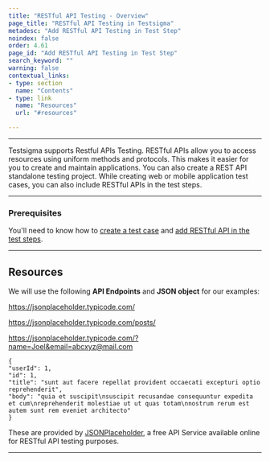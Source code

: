```yaml
---
title: "RESTful API Testing - Overview"
page_title: "RESTful API Testing in Testsigma"
metadesc: "Add RESTful API Testing in Test Step"
noindex: false
order: 4.61
page_id: "Add RESTful API Testing in Test Step"
search_keyword: ""
warning: false
contextual_links:
- type: section
  name: "Contents" 
- type: link
  name: "Resources"
  url: "#resources"

---
```


---
Testsigma supports Restful APIs Testing. RESTful APIs allow you to access resources using uniform methods and protocols. This makes it easier for you to create and maintain applications. You can also create a REST API standalone testing project. While creating web or mobile application test cases, you can also include RESTful APIs in the test steps.

---

### **Prerequisites**

You'll need to know how to [create a test case](https://testsigma.com/docs/test-cases/manage/add-edit-delete/#creating-a-test-case) and [add RESTful API in the test steps](https://testsigma.com/docs/test-cases/step-types/rest-api/#add-restful-api-in-test-steps).

---

## **Resources**

We will use the following **API Endpoints** and **JSON object** for our examples:

https://jsonplaceholder.typicode.com/

https://jsonplaceholder.typicode.com/posts/

https://jsonplaceholder.typicode.com/?name=Joel&email=abcxyz@mail.com


    {
    "userId": 1,
    "id": 1,
    "title": "sunt aut facere repellat provident occaecati excepturi optio reprehenderit",
    "body": "quia et suscipit\nsuscipit recusandae consequuntur expedita et cum\nreprehenderit molestiae ut ut quas totam\nnostrum rerum est autem sunt rem eveniet architecto"
    }

These are provided by [JSONPlaceholder](https://jsonplaceholder.typicode.com/), a free API Service available online for RESTful API testing purposes.

---
